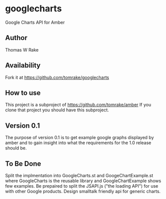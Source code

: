 googlecharts
============

Google Charts API for Amber

Author
------
Thomas W Rake

Availability
------------
Fork it at https://github.com/tomrake/googlecharts

How to use
----------

This project is a subproject of https://github.com/tomrake/amber
If you clone that project you should have this subproject.


Version 0.1
-----------

The purpose of version 0.1 is to get example google graphs displayed by amber and to gain insight into what the requirements for the 1.0 release should be.

To Be Done
----------
Split the implmentation into GoogleCharts.st and GoogeChartExample.st where GoogleCharts is the reusable library and GoogleChartExample shows few examples.
Be prepaired to split the JSAPI.js ("the loading API") for use with other Google products.
Design smalltalk friendly api for generic charts.